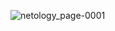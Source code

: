 ![netology_page-0001](https://user-images.githubusercontent.com/71292875/197027121-85a188f1-0206-4d95-8cfb-da87c1332eaf.jpg)
